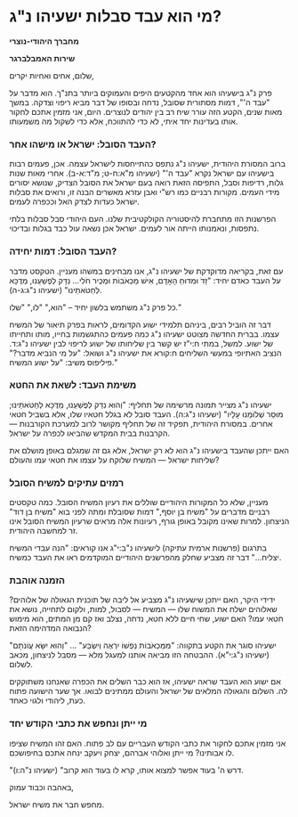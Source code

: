 # מי הוא עבד סבלות ישעיהו נ"ג?

**מחברך היהודי-נוצרי**

**שירות האמבלברגר**

שלום, אחים ואחיות יקרים,

פרק נ"ג בישעיהו הוא אחד מהקטעים היפים והעמוקים ביותר בתנ"ך. הוא מדבר על "עבד ה'", דמות מסתורית שסובל, נדחה ובסופו של דבר מביא ריפוי וצדקה. במשך מאות שנים, הקטע הזה עורר שיח רב בין יהודים לנוצרים. היום, אני מזמין אתכם לחקור אותו בעדינות יחד איתי, לא כדי להתווכח, אלא כדי לשקול מה משמעותו.

### העבד הסובל: ישראל או מישהו אחר?

ברוב המסורת היהודית, ישעיהו נ"ג נתפס כהתייחסות לישראל עצמה. אכן, פעמים רבות בישעיהו עם ישראל נקרא "עבד ה'" (ישעיהו מ"א:ח-ט; מ"ד:א-ב). אחרי מאות שנות גלות, רדיפות וסבל, התפיסה הזאת רואה בעם ישראל את הסובל הצדיק, שנושא יסורים מידי העמים. מקורות רבניים כמו רש"י ואבן עזרא מאשרים הבנה זו, ורואים את סבלות ישראל כעדות לצדק האל וככפרה לעמים.

הפרשנות הזו מתחברת להיסטוריה הקולקטיבית שלנו. העם היהודי סבל סבלות בלתי נתפסות, ונאמנותו הייתה אור לעמים. ישראל אכן נשאה עול כבד בגלות ובדיכוי.

### העבד הסובל: דמות יחידה?

עם זאת, בקריאה מדוקדקת של ישעיהו נ"ג, אנו מבחינים במשהו מעניין. הטקסט מדבר על העבד כאדם יחיד: "זֵדֹ וּמִדּוּחַ הָאָדָם, אִישׁ מַכְאֹבוֹת וּמְכֻיר חֹלִי... נִדָּק לְפֶשַׁעֵנוּ, מְדֻכָּא לְחַטֹּאתֵינוּ" (ישעיהו נ"ג:ג-ה).

כל פרק נ"ג משתמש בלשון יחיד – "הוא," "לו," "שלו."

דבר זה הוביל רבים, ביניהם תלמידי ישוע הקדומים, לראות בפרק תיאור של המשיח עצמו. בברית החדשה מצוטט ישעיהו נ"ג כמה פעמים כהתגשמות בחייו, מותו ותחייתו של ישוע. למשל, במתי ח:י"ז יש קשר בין שליחותו של ישוע לריפוי לבין ישעיהו נ"ג:ד. הנציב האתיופי במעשי השליחים ח:קורא את ישעיהו נ"ג ושואל: "על מי הנביא מדבר?" פיליפוס משיב: "על ישוע המשיח."

### משימת העבד: לשאת את החטא

ישעיהו נ"ג מצייר תמונה מרשימה של תחליף: "וְהוּא נִדַּק לְפֶשַׁעֵנוּ, מְדֻכָּא לְחַטֹּאתֵינוּ; מוּסַר שְׁלוֹמֵנוּ עָלָיו" (ישעיהו נ"ג:ה). העבד סובל לא בגלל חטאיו שלו, אלא בשביל חטאי אחרים. במסורת היהודית, תפקיד זה של תחליף מקושר לרוב למערכת הקורבנות — הקרבנות בבית המקדש שהביאו לכפרה על ישראל.

האם ייתכן שהעבד בישעיהו נ"ג הוא לא רק ישראל, אלא גם זה שמגלם באופן מושלם את שליחות ישראל — המשיח שלוקח על עצמו את חטאי עמו והעולם?

### רמזים עתיקים למשיח הסובל

מעניין, שלא כל המקורות היהודיים שוללים את רעיון המשיח הסובל. כמה טקסטים רבניים מדברים על "משיח בן יוסף," דמות שסובלת ומתה לפני בוא "משיח בן דוד" הניצחון. למרות שאינו מקובל באופן גורף, רעיונות אלה מראים שרעיון המשיח הסובל אינו זר למחשבה היהודית.

בתרגום (פרשנות ארמית עתיקה) לישעיהו נ"ב:י"ג אנו קוראים: "הנה עבדי המשיח יצליח..." דבר זה מצביע שחלק מהפרשנים היהודיים המוקדמים ראו את העבד כמשיח.

### הזמנה אוהבת

ידידי היקר, האם ייתכן שישעיהו נ"ג מצביע אל ליבה של תוכנית הגאולה של אלוהים? שאלוהים ישלח את המשוח שלו — המשיח — לסבול, למות, ולקום לתחייה, נושא את חטאי עמו? האם ישוע, שחי חיים ללא חטא, נדחה, נצלב ואז קם מן המתים, הוא מימוש הנבואה המדהימה הזאת?

ישעיהו סוגר את הקטע בתקווה: "מִמַּכְאֹבוֹת נַפְשׁוֹ יִרְאֶה וְישְׂבַּע" ... "וְהוּא יִשָּׂא עֲו‍ֹנֹתָם" (ישעיהו נ"ג:י"א). ההבטחה הזו מביאה אותנו למעגל מלא — מסבל לניצחון, מכאב לשלום.

אם ישוע הוא העבד שראה ישעיהו, אז הוא כבר השלים את הכפרה שאנחנו משתוקקים לה. השלום והגאולה המלאים של ישראל והעולם ממתינים לבואו. אך שער הישועה פתוח כעת, ליהודי ולגוי כאחד.

### מי ייתן ונחפש את כתבי הקודש יחד

אני מזמין אתכם לחקור את כתבי הקודש העבריים עם לב פתוח. האם זהו המשיח שציפו לו אבותינו? מי ייתן ואלוהי אברהם, יצחק ויעקב ינחה אתכם בחיפושכם.

"דרש ה' בעוד אפשר למצוא אותו, קרא לו בעוד הוא קרוב" (ישעיהו נ"ה:ו).

באהבה וכבוד עמוק,

מחפש חבר את משיח ישראל.

